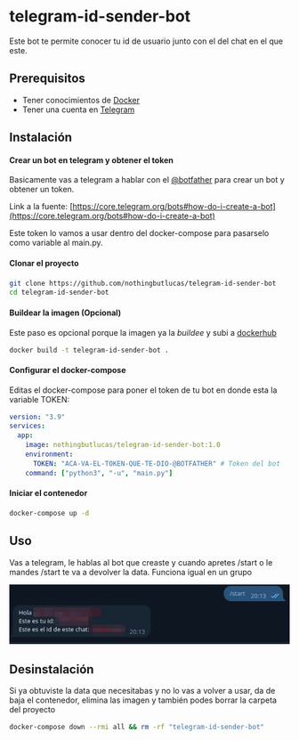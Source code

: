 # telegram-id-sender-bot

Este bot te permite conocer tu id de usuario junto con el del chat en el que este.

## Prerequisitos

* Tener conocimientos de [Docker](https://docs.docker.com/get-started/)
* Tener una cuenta en [Telegram](https://telegram.org/)

## Instalación

#### Crear un bot en telegram y obtener el token

Basicamente vas a telegram a hablar con el [@botfather](https://t.me/botfather) para crear un bot y obtener un token.

Link a la fuente: [https://core.telegram.org/bots#how-do-i-create-a-bot](https://core.telegram.org/bots#how-do-i-create-a-bot)

Este token lo vamos a usar dentro del docker-compose para pasarselo como variable al main.py.

#### Clonar el proyecto

```bash
git clone https://github.com/nothingbutlucas/telegram-id-sender-bot
cd telegram-id-sender-bot
```

#### Buildear la imagen (Opcional)

Este paso es opcional porque la imagen ya la *buildee* y subi a [dockerhub](https://hub.docker.com/r/nothingbutlucas/telegram-id-sender-bot)

```bash
docker build -t telegram-id-sender-bot .
```

#### Configurar el docker-compose

Editas el docker-compose para poner el token de tu bot en donde esta la variable TOKEN:

```yaml
version: "3.9"
services:
  app:
    image: nothingbutlucas/telegram-id-sender-bot:1.0
    environment:
      TOKEN: "ACA-VA-EL-TOKEN-QUE-TE-DIO-@BOTFATHER" # Token del bot
    command: ["python3", "-u", "main.py"]
```

#### Iniciar el contenedor

```bash
docker-compose up -d
```

## Uso

Vas a telegram, le hablas al bot que creaste y cuando apretes /start o le mandes /start te va a devolver la data.
Funciona igual en un grupo

![Screenshot de telegram donde se ve que el usuario envia un /start y el bot lo saluda y le devuelve su id junto con el id de la conversaci](screenshot-telegram.png)


## Desinstalación

Si ya obtuviste la data que necesitabas y no lo vas a volver a usar, da de baja el contenedor, elimina las imagen y también podes borrar la carpeta del proyecto

```bash
docker-compose down --rmi all && rm -rf "telegram-id-sender-bot"
```
